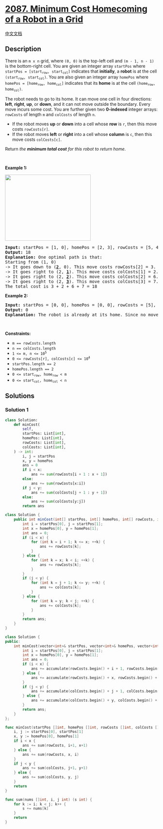 # [2087. Minimum Cost Homecoming of a Robot in a Grid](https://leetcode.com/problems/minimum-cost-homecoming-of-a-robot-in-a-grid)

[中文文档](/solution/2000-2099/2087.Minimum%20Cost%20Homecoming%20of%20a%20Robot%20in%20a%20Grid/README.md)

<!-- tags:Greedy,Array -->

## Description

<p>There is an <code>m x n</code> grid, where <code>(0, 0)</code> is the top-left cell and <code>(m - 1, n - 1)</code> is the bottom-right cell. You are given an integer array <code>startPos</code> where <code>startPos = [start<sub>row</sub>, start<sub>col</sub>]</code> indicates that <strong>initially</strong>, a <strong>robot</strong> is at the cell <code>(start<sub>row</sub>, start<sub>col</sub>)</code>. You are also given an integer array <code>homePos</code> where <code>homePos = [home<sub>row</sub>, home<sub>col</sub>]</code> indicates that its <strong>home</strong> is at the cell <code>(home<sub>row</sub>, home<sub>col</sub>)</code>.</p>

<p>The robot needs to go to its home. It can move one cell in four directions: <strong>left</strong>, <strong>right</strong>, <strong>up</strong>, or <strong>down</strong>, and it can not move outside the boundary. Every move incurs some cost. You are further given two <strong>0-indexed</strong> integer arrays: <code>rowCosts</code> of length <code>m</code> and <code>colCosts</code> of length <code>n</code>.</p>

<ul>
	<li>If the robot moves <strong>up</strong> or <strong>down</strong> into a cell whose <strong>row</strong> is <code>r</code>, then this move costs <code>rowCosts[r]</code>.</li>
	<li>If the robot moves <strong>left</strong> or <strong>right</strong> into a cell whose <strong>column</strong> is <code>c</code>, then this move costs <code>colCosts[c]</code>.</li>
</ul>

<p>Return <em>the <strong>minimum total cost</strong> for this robot to return home</em>.</p>

<p>&nbsp;</p>
<p><strong class="example">Example 1:</strong></p>
<img alt="" src="https://fastly.jsdelivr.net/gh/doocs/leetcode@main/solution/2000-2099/2087.Minimum%20Cost%20Homecoming%20of%20a%20Robot%20in%20a%20Grid/images/eg-1.png" style="width: 282px; height: 217px;" />
<pre>
<strong>Input:</strong> startPos = [1, 0], homePos = [2, 3], rowCosts = [5, 4, 3], colCosts = [8, 2, 6, 7]
<strong>Output:</strong> 18
<strong>Explanation:</strong> One optimal path is that:
Starting from (1, 0)
-&gt; It goes down to (<u><strong>2</strong></u>, 0). This move costs rowCosts[2] = 3.
-&gt; It goes right to (2, <u><strong>1</strong></u>). This move costs colCosts[1] = 2.
-&gt; It goes right to (2, <u><strong>2</strong></u>). This move costs colCosts[2] = 6.
-&gt; It goes right to (2, <u><strong>3</strong></u>). This move costs colCosts[3] = 7.
The total cost is 3 + 2 + 6 + 7 = 18</pre>

<p><strong class="example">Example 2:</strong></p>

<pre>
<strong>Input:</strong> startPos = [0, 0], homePos = [0, 0], rowCosts = [5], colCosts = [26]
<strong>Output:</strong> 0
<strong>Explanation:</strong> The robot is already at its home. Since no moves occur, the total cost is 0.
</pre>

<p>&nbsp;</p>
<p><strong>Constraints:</strong></p>

<ul>
	<li><code>m == rowCosts.length</code></li>
	<li><code>n == colCosts.length</code></li>
	<li><code>1 &lt;= m, n &lt;= 10<sup>5</sup></code></li>
	<li><code>0 &lt;= rowCosts[r], colCosts[c] &lt;= 10<sup>4</sup></code></li>
	<li><code>startPos.length == 2</code></li>
	<li><code>homePos.length == 2</code></li>
	<li><code>0 &lt;= start<sub>row</sub>, home<sub>row</sub> &lt; m</code></li>
	<li><code>0 &lt;= start<sub>col</sub>, home<sub>col</sub> &lt; n</code></li>
</ul>

## Solutions

### Solution 1

<!-- tabs:start -->

```python
class Solution:
    def minCost(
        self,
        startPos: List[int],
        homePos: List[int],
        rowCosts: List[int],
        colCosts: List[int],
    ) -> int:
        i, j = startPos
        x, y = homePos
        ans = 0
        if i < x:
            ans += sum(rowCosts[i + 1 : x + 1])
        else:
            ans += sum(rowCosts[x:i])
        if j < y:
            ans += sum(colCosts[j + 1 : y + 1])
        else:
            ans += sum(colCosts[y:j])
        return ans
```

```java
class Solution {
    public int minCost(int[] startPos, int[] homePos, int[] rowCosts, int[] colCosts) {
        int i = startPos[0], j = startPos[1];
        int x = homePos[0], y = homePos[1];
        int ans = 0;
        if (i < x) {
            for (int k = i + 1; k <= x; ++k) {
                ans += rowCosts[k];
            }
        } else {
            for (int k = x; k < i; ++k) {
                ans += rowCosts[k];
            }
        }
        if (j < y) {
            for (int k = j + 1; k <= y; ++k) {
                ans += colCosts[k];
            }
        } else {
            for (int k = y; k < j; ++k) {
                ans += colCosts[k];
            }
        }
        return ans;
    }
}
```

```cpp
class Solution {
public:
    int minCost(vector<int>& startPos, vector<int>& homePos, vector<int>& rowCosts, vector<int>& colCosts) {
        int i = startPos[0], j = startPos[1];
        int x = homePos[0], y = homePos[1];
        int ans = 0;
        if (i < x) {
            ans += accumulate(rowCosts.begin() + i + 1, rowCosts.begin() + x + 1, 0);
        } else {
            ans += accumulate(rowCosts.begin() + x, rowCosts.begin() + i, 0);
        }
        if (j < y) {
            ans += accumulate(colCosts.begin() + j + 1, colCosts.begin() + y + 1, 0);
        } else {
            ans += accumulate(colCosts.begin() + y, colCosts.begin() + j, 0);
        }
        return ans;
    }
};
```

```go
func minCost(startPos []int, homePos []int, rowCosts []int, colCosts []int) (ans int) {
	i, j := startPos[0], startPos[1]
	x, y := homePos[0], homePos[1]
	if i < x {
		ans += sum(rowCosts, i+1, x+1)
	} else {
		ans += sum(rowCosts, x, i)
	}
	if j < y {
		ans += sum(colCosts, j+1, y+1)
	} else {
		ans += sum(colCosts, y, j)
	}
	return
}

func sum(nums []int, i, j int) (s int) {
	for k := i; k < j; k++ {
		s += nums[k]
	}
	return
}
```

<!-- tabs:end -->

<!-- end -->
